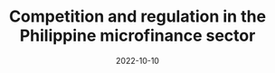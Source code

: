 ---
title: "Competition and regulation in the Philippine microfinance sector"
collection: publications
category: chapters
permalink: /publications/2022_mfi
date: 2022-10-10
venue: 'Pro-poor development policies: lessons from the Philippines and East Asia'
paperurl: 'https://bookshop.iseas.edu.sg/publication/7822'
citation: 'Punongbayan, J.C.B., E.F. Esguerra, and G.M. Llanto (2022). &quot;Competition and regulation in the Philippine microfinance sector&quot; in H. Hill, M.V. Ravago, and J.A. Roumasset (eds.)  <i>Pro-poor development policies: lessons from the Philippines and East Asia</i>. Singapore: ISEAS-Yusof Ishak Institute.'
---